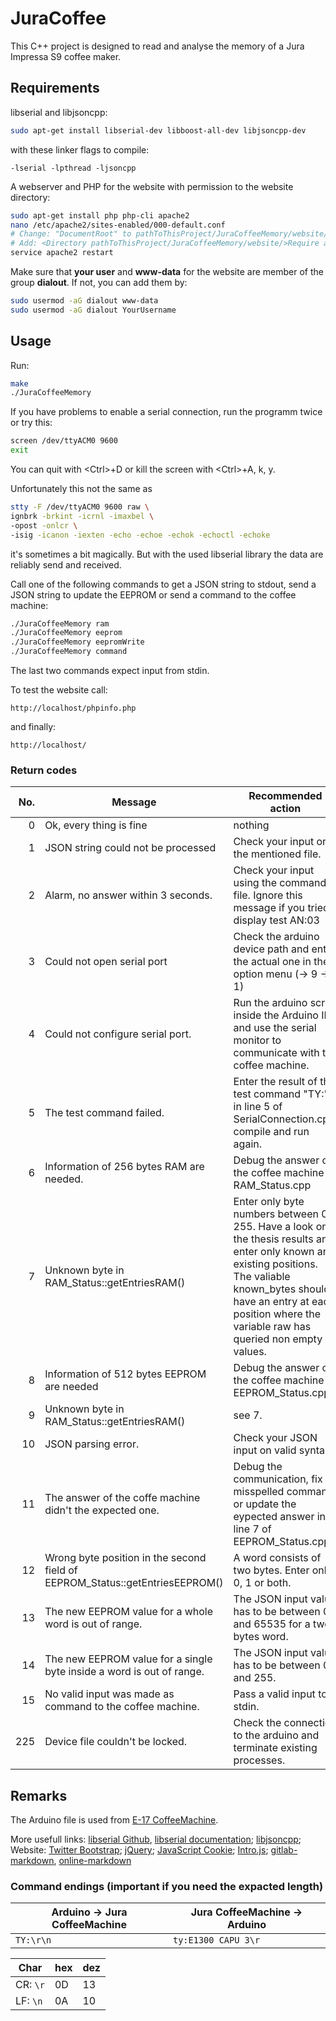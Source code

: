 # JuraCoffee
This C++ project is designed to read and analyse the memory of a Jura Impressa S9 coffee maker.

## Requirements
libserial and libjsoncpp:
```sh
sudo apt-get install libserial-dev libboost-all-dev libjsoncpp-dev
```

with these linker flags to compile:
```
-lserial -lpthread -ljsoncpp
```

A webserver and PHP for the website with permission to the website directory:
```sh
sudo apt-get install php php-cli apache2
nano /etc/apache2/sites-enabled/000-default.conf
# Change: "DocumentRoot" to pathToThisProject/JuraCoffeeMemory/website/
# Add: <Directory pathToThisProject/JuraCoffeeMemory/website/>Require all granted</Directory>
service apache2 restart
```

Make sure that **your user** and **www-data** for the website are member of the group **dialout**. If not, you can add them by:
```sh
sudo usermod -aG dialout www-data
sudo usermod -aG dialout YourUsername
```

## Usage
Run:
```sh
make
./JuraCoffeeMemory
```

If you have problems to enable a serial connection, run the programm twice or try this:
```sh
screen /dev/ttyACM0 9600
exit
```
You can quit with \<Ctrl\>+D or kill the screen with \<Ctrl\>+A, k, y.

Unfortunately this not the same as
```sh
stty -F /dev/ttyACM0 9600 raw \
ignbrk -brkint -icrnl -imaxbel \
-opost -onlcr \
-isig -icanon -iexten -echo -echoe -echok -echoctl -echoke
```
it's sometimes a bit magically. But with the used libserial library the data are reliably send and received.

Call one of the following commands to get a JSON string to stdout, send a JSON string to update the EEPROM or send a command to the coffee machine:
```sh
./JuraCoffeeMemory ram
./JuraCoffeeMemory eeprom
./JuraCoffeeMemory eepromWrite
./JuraCoffeeMemory command
```
The last two commands expect input from stdin.

To test the website call:
```http
http://localhost/phpinfo.php
```
and finally:
```http
http://localhost/
```

### Return codes
| No. | Message | Recommended action |
| ---: | --- | --- |
|   0 | Ok, every thing is fine | nothing |
|   1 | JSON string could not be processed | Check your input or the mentioned file. |
|   2 | Alarm, no answer within 3 seconds. | Check your input using the commands file. Ignore this message if you tried a display test AN:03 |
|   3 | Could not open serial port | Check the arduino device path and enter the actual one in the option menu (-> 9 -> 1) |
|   4 | Could not configure serial port. | Run the arduino script inside the Arduino IDE and use the serial monitor to communicate with the coffee machine. |
|   5 | The test command failed. | Enter the result of the test command "TY:" in line 5 of SerialConnection.cpp, compile and run again. |
|   6 | Information of 256 bytes RAM are needed. | Debug the answer of the coffee machine in RAM_Status.cpp |
|   7 | Unknown byte in RAM_Status::getEntriesRAM() | Enter only byte numbers between 0-255. Have a look on the thesis results and enter only known and existing positions. The valiable known_bytes should have an entry at each position where the variable raw has queried non empty values. |
|   8 | Information of 512 bytes EEPROM are needed | Debug the answer of the coffee machine in EEPROM_Status.cpp |
|   9 | Unknown byte in RAM_Status::getEntriesRAM() | see 7. |
|  10 | JSON parsing error. | Check your JSON input on valid syntax. |
|  11 | The answer of the coffe machine didn't the expected one. | Debug the communication, fix a misspelled command or update the eypected answer in line 7 of EEPROM_Status.cpp |
|  12 | Wrong byte position in the second field of EEPROM_Status::getEntriesEEPROM() | A word consists of two bytes. Enter only 0, 1 or both. |
|  13 | The new EEPROM value for a whole word is out of range. | The JSON input value has to be between 0 and 65535 for a two bytes word. |
|  14 | The new EEPROM value for a single byte inside a word is out of range. | The JSON input value has to be between 0 and 255. |
|  15 | No valid input was made as command to the coffee machine. | Pass a valid input to stdin. |
| 225 | Device file couldn't be locked. | Check the connection to the arduino and terminate existing processes. |


## Remarks
The Arduino file is used from [E-17 CoffeeMachine](https://collaborating.tuhh.de/e-17/General/CoffeeMachine/tree/master/arduino).

More usefull links:
[libserial Github](https://github.com/crayzeewulf/libserial), [libserial documentation](https://libserial.readthedocs.io/en/latest/index.html);
[libjsoncpp](https://en.wikibooks.org/wiki/JsonCpp);
Website: [Twitter Bootstrap](https://getbootstrap.com/); [jQuery](https://jquery.com/); [JavaScript Cookie](https://github.com/js-cookie/js-cookie); [Intro.js](https://introjs.com/); 
[gitlab-markdown](https://collaborating.tuhh.de/help/user/markdown.md), [online-markdown](https://dillinger.io/)

### Command endings (important if you need the expacted length)
| Arduino -> Jura CoffeeMachine | Jura CoffeeMachine -> Arduino |
| ----------------------------- | ----------------------------- |
| ```TY:\r\n```                 | ```ty:E1300 CAPU 3\r```       |

| Char         | hex | dez |
| ------------ | --- | --- |
| CR: ```\r``` | 0D  | 13  |
| LF: ```\n``` | 0A  | 10  |




